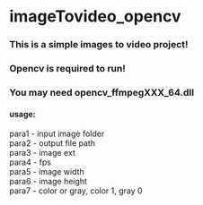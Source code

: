 # imageTovideo_opencv
### This is a simple images to video project!
### Opencv is required to run!
### You may need opencv_ffmpegXXX_64.dll

#### usage:

para1 - input image folder  
para2 - output file path  
para3 - image ext  
para4 - fps  
para5 - image width  
para6 - image height  
para7 - color or gray, color 1, gray 0
